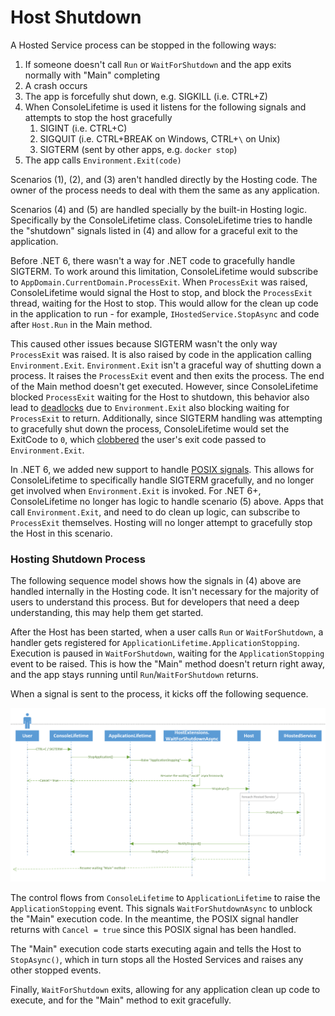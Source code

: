 # Host Shutdown

A Hosted Service process can be stopped in the following ways:

1. If someone doesn't call `Run` or `WaitForShutdown` and the app exits normally with "Main" completing
2. A crash occurs
3. The app is forcefully shut down, e.g. SIGKILL (i.e. CTRL+Z)
4. When ConsoleLifetime is used it listens for the following signals and attempts to stop the host gracefully
    1. SIGINT (i.e. CTRL+C)
    2. SIGQUIT (i.e. CTRL+BREAK on Windows, CTRL+`\` on Unix)
    3. SIGTERM (sent by other apps, e.g. `docker stop`)
5. The app calls `Environment.Exit(code)`

Scenarios (1), (2), and (3) aren't handled directly by the Hosting code. The owner of the process needs to deal with
them the same as any application.

Scenarios (4) and (5) are handled specially by the built-in Hosting logic. Specifically by the ConsoleLifetime
class. ConsoleLifetime tries to handle the "shutdown" signals listed in (4) and allow for a graceful exit to the
application.

Before .NET 6, there wasn't a way for .NET code to gracefully handle SIGTERM. To work around this limitation,
ConsoleLifetime would subscribe to `AppDomain.CurrentDomain.ProcessExit`. When `ProcessExit` was raised,
ConsoleLifetime would signal the Host to stop, and block the `ProcessExit` thread, waiting for the Host to stop.
This would allow for the clean up code in the application to run - for example, `IHostedService.StopAsync` and code after
`Host.Run` in the Main method.

This caused other issues because SIGTERM wasn't the only way `ProcessExit` was raised. It is also raised by code
in the application calling `Environment.Exit`. `Environment.Exit` isn't a graceful way of shutting down a process.
It raises the `ProcessExit` event and then exits the process. The end of the Main method doesn't get executed. However,
since ConsoleLifetime blocked `ProcessExit` waiting for the Host to shutdown, this behavior also lead to [deadlocks][deadlocks]
due to `Environment.Exit` also blocking waiting for `ProcessExit` to return. Additionally, since SIGTERM handling was attempting
to gracefully shut down the process, ConsoleLifetime would set the ExitCode to `0`, which [clobbered][clobbered] the user's 
exit code passed to `Environment.Exit`.

[deadlocks]: https://github.com/dotnet/runtime/issues/50397
[clobbered]: https://github.com/dotnet/runtime/issues/42224

In .NET 6, we added new support to handle [POSIX signals][POSIX signals]. This allows for ConsoleLifetime to specifically
handle SIGTERM gracefully, and no longer get involved when `Environment.Exit` is invoked. For .NET 6+, ConsoleLifetime no longer
has logic to handle scenario (5) above. Apps that call `Environment.Exit`, and need to do clean up logic, can subscribe to
`ProcessExit` themselves. Hosting will no longer attempt to gracefully stop the Host in this scenario.

[POSIX signals]: https://github.com/dotnet/runtime/issues/50527

### Hosting Shutdown Process

The following sequence model shows how the signals in (4) above are handled internally in the Hosting code. It isn't necessary
for the majority of users to understand this process. But for developers that need a deep understanding, this may help them
get started.

After the Host has been started, when a user calls `Run` or `WaitForShutdown`, a handler gets registered for
`ApplicationLifetime.ApplicationStopping`. Execution is paused in `WaitForShutdown`, waiting for the `ApplicationStopping`
event to be raised. This is how the "Main" method doesn't return right away, and the app stays running until
`Run`/`WaitForShutdown` returns.

When a signal is sent to the process, it kicks off the following sequence.

![image](images/HostShutdownSequence.png)

The control flows from `ConsoleLifetime` to `ApplicationLifetime` to raise the `ApplicationStopping` event. This signals
`WaitForShutdownAsync` to unblock the "Main" execution code. In the meantime, the POSIX signal handler returns with 
`Cancel = true` since this POSIX signal has been handled.

The "Main" execution code starts executing again and tells the Host to `StopAsync()`, which in turn stops all the Hosted
Services and raises any other stopped events.

Finally, `WaitForShutdown` exits, allowing for any application clean up code to execute, and for the "Main" method
to exit gracefully.